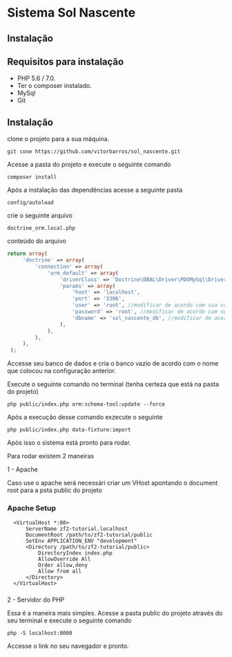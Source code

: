 Sistema Sol Nascente
=======================

Instalação
------------

Requisitos para instalação
----------------------------

 - PHP 5.6 / 7.0.
 - Ter o composer instalado.
 - MySql
 - Git
 
Instalação
----------------------------

 clone o projeto para a sua máquina.

 `git cone https://github.com/vitorbarros/sol_nascente.git`
 
 Acesse a pasta do projeto e execute o seguinte comando
 
 `composer install`
 
  Após a instalação das dependências acesse a seguinte pasta
  
  `config/autoload`
  
  crie o seguinte arquivo
  
  `doctrine_orm.local.php`
  
  conteúdo do arquivo
  
```php
return array(
     'doctrine' => array(
         'connection' => array(
             'orm_default' => array(
                 'driverClass' => 'Doctrine\DBAL\Driver\PDOMySql\Driver',
                 'params' => array(
                     'host' => 'localhost',
                     'port' => '3306',
                     'user' => 'root', //modificar de acordo com sua config
                     'password' => 'root', //modificar de acordo com sua config
                     'dbname' => 'sol_nascente_db', //modificar de acordo com sua config
                 ),
             ),
         ),
     ),
 );
 ```
 
  Accesse seu banco de dados e cria o banco vazío 
  de acordo com o nome que colocou na configuração anterior.
  
  Execute o seguinte comando no terminal (tenha certeza que está na pasta do projeto)
  
  `php public/index.php orm:schema-tool:update --force`
  
  Após a execução desse comando exzecute o seguinte
  
  `php public/index.php data-fixture:import`
  
  Após isso o sistema está pronto para rodar.
  
  Para rodar existem 2 maneiras
  
  1 - Apache 
  
  Caso use o apache será necessári criar um VHost apontando o document root para a psta public do projeto
   
  ### Apache Setup
  
      <VirtualHost *:80>
          ServerName zf2-tutorial.localhost
          DocumentRoot /path/to/zf2-tutorial/public
          SetEnv APPLICATION_ENV "development"
          <Directory /path/to/zf2-tutorial/public>
              DirectoryIndex index.php
              AllowOverride All
              Order allow,deny
              Allow from all
          </Directory>
      </VirtualHost>

  ###
  2 - Servidor do PHP
  
  Essa é a maneira mais simples. Acesse a pasta public do projeto através do seu terminal e execute o seguinte comando
  
  `php -S localhost:8000`


  Accesse o link no seu navegador e pronto.














